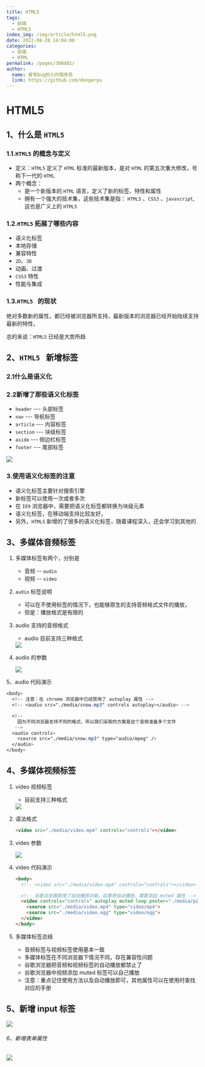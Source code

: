 ```yaml
---
title: HTML5
tags: 
  - 前端
  - HTML5
index_img: /img/article/html5.png
date: 2022-08-28 14:04:00
categories: 
  - 前端
  - HTML
permalink: /pages/308d81/
author: 
  name: 爱写bug的小邓程序员
  link: https://github.com/dengerpu
---
```


# HTML5

## 1、什么是 `HTML5`

### 1.1.`HTML5` 的概念与定义 

- 定义：`HTML5` 定义了 `HTML` 标准的最新版本，是对 `HTML` 的第五次重大修改，号称下一代的 `HTML` 
- 两个概念：
  - 是一个新版本的 `HTML` 语言，定义了新的标签、特性和属性
  - 拥有一个强大的技术集，这些技术集是指： `HTML5` 、`CSS3` 、`javascript`, 这也是广义上的 `HTML5`

### 1.2.`HTML5` 拓展了哪些内容

- 语义化标签
- 本地存储
- 兼容特性
- `2D`、`3D` 
- 动画、过渡
- `CSS3` 特性
- 性能与集成

### 1.3.`HTML5 ` 的现状

  绝对多数新的属性，都已经被浏览器所支持，最新版本的浏览器已经开始陆续支持最新的特性，

  总的来说：`HTML5` 已经是大势所趋

## 2、`HTML5 ` 新增标签

### 2.1什么是语义化

### 2.2新增了那些语义化标签

- `header`   ---  头部标签
- `nav`        ---  导航标签
- `article` ---   内容标签
- `section` ---   块级标签
- `aside`     ---   侧边栏标签
- `footer`   ---   尾部标签



<img src="https://trpora-1300527744.cos.ap-chongqing.myqcloud.com/img/yuyibq.png">

### 3.使用语义化标签的注意

- 语义化标签主要针对搜索引擎
- 新标签可以使用一次或者多次
- 在 `IE9` 浏览器中，需要把语义化标签都转换为块级元素
- 语义化标签，在移动端支持比较友好，
- 另外，`HTML5` 新增的了很多的语义化标签，随着课程深入，还会学习到其他的

## 3、多媒体音频标签

1. 多媒体标签有两个，分别是

   - 音频  -- `audio`
   - 视频  -- `video`

2. `audio` 标签说明

   - 可以在不使用标签的情况下，也能够原生的支持音频格式文件的播放，
   - 但是：播放格式是有限的

3. audio 支持的音频格式

   - audio 目前支持三种格式

     

   <img src="https://trpora-1300527744.cos.ap-chongqing.myqcloud.com/img/audio.png">

4. audio 的参数

   

   <img src="https://trpora-1300527744.cos.ap-chongqing.myqcloud.com/img/audiocanshu.png">

5、audio 代码演示

```css
<body>
  <!-- 注意：在 chrome 浏览器中已经禁用了 autoplay 属性 -->
  <!-- <audio src="./media/snow.mp3" controls autoplay></audio> -->

  <!-- 
    因为不同浏览器支持不同的格式，所以我们采取的方案是这个音频准备多个文件
   -->
  <audio controls>
    <source src="./media/snow.mp3" type="audio/mpeg" />
  </audio>
</body>
```

## 4、多媒体视频标签

1. video 视频标签

   - 目前支持三种格式

   

   <img src="https://trpora-1300527744.cos.ap-chongqing.myqcloud.com/img/vedio.png">

2. 语法格式

   ```html
   <video src="./media/video.mp4" controls="controls"></video>
   ```

3. video 参数

   <img src="https://trpora-1300527744.cos.ap-chongqing.myqcloud.com/img/videocanshu.png">

   

4. video 代码演示

   ```html
   <body>
     <!-- <video src="./media/video.mp4" controls="controls"></video> -->
   
     <!-- 谷歌浏览器禁用了自动播放功能，如果想自动播放，需要添加 muted 属性 -->
     <video controls="controls" autoplay muted loop poster="./media/pig.jpg">
       <source src="./media/video.mp4" type="video/mp4">
       <source src="./media/video.ogg" type="video/ogg">
     </video>
   </body>
   ```

5. 多媒体标签总结

   - 音频标签与视频标签使用基本一致
   - 多媒体标签在不同浏览器下情况不同，存在兼容性问题
   - 谷歌浏览器把音频和视频标签的自动播放都禁止了
   - 谷歌浏览器中视频添加 muted 标签可以自己播放
   - 注意：重点记住使用方法以及自动播放即可，其他属性可以在使用时查找对应的手册

## 5、新增 input 标签

<img src="https://trpora-1300527744.cos.ap-chongqing.myqcloud.com/img/h5input.png">



###### 6、新增表单属性

<img src="https://trpora-1300527744.cos.ap-chongqing.myqcloud.com/img/newinput.png">